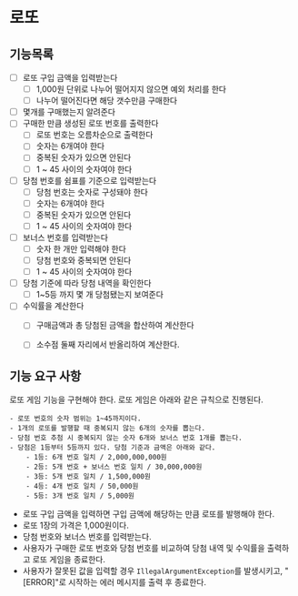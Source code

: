 # 로또

## 기능목록
- [ ] 로또 구입 금액을 입력받는다
  - [ ] 1,000원 단위로 나누어 떨어지지 않으면 예외 처리를 한다
  - [ ] 나누어 떨어진다면 해당 갯수만큼 구매한다
- [ ] 몇개를 구매했는지 알려준다
- [ ] 구매한 만큼 생성된 로또 번호를 출력한다
  - [ ] 로또 번호는 오름차순으로 출력한다
  - [ ] 숫자는 6개여야 한다
  - [ ] 중복된 숫자가 있으면 안된다
  - [ ] 1 ~ 45 사이의 숫자여야 한다
- [ ] 당첨 번호를 쉼표를 기준으로 입력받는다
  - [ ] 당첨 번호는 숫자로 구성돼야 한다
  - [ ] 숫자는 6개여야 한다
  - [ ] 중복된 숫자가 있으면 안된다
  - [ ] 1 ~ 45 사이의 숫자여야 한다
- [ ] 보너스 번호를 입력받는다
  - [ ] 숫자 한 개만 입력해야 한다
  - [ ] 당첨 번호와 중복되면 안된다
  - [ ] 1 ~ 45 사이의 숫자여야 한다
- [ ] 당첨 기준에 따라 당첨 내역을 확인한다
  - [ ] 1~5등 까지 몇 개 당첨됐는지 보여준다
- [ ] 수익률을 계산한다
  - [ ] 구매금액과 총 당첨된 금액을 합산하여 계산한다
  - [ ] 소수점 둘째 자리에서 반올리하여 계산한다.


## 기능 요구 사항


로또 게임 기능을 구현해야 한다. 로또 게임은 아래와 같은 규칙으로 진행된다.

```
- 로또 번호의 숫자 범위는 1~45까지이다.
- 1개의 로또를 발행할 때 중복되지 않는 6개의 숫자를 뽑는다.
- 당첨 번호 추첨 시 중복되지 않는 숫자 6개와 보너스 번호 1개를 뽑는다.
- 당첨은 1등부터 5등까지 있다. 당첨 기준과 금액은 아래와 같다.
    - 1등: 6개 번호 일치 / 2,000,000,000원
    - 2등: 5개 번호 + 보너스 번호 일치 / 30,000,000원
    - 3등: 5개 번호 일치 / 1,500,000원
    - 4등: 4개 번호 일치 / 50,000원
    - 5등: 3개 번호 일치 / 5,000원
```

- 로또 구입 금액을 입력하면 구입 금액에 해당하는 만큼 로또를 발행해야 한다.
- 로또 1장의 가격은 1,000원이다.
- 당첨 번호와 보너스 번호를 입력받는다.
- 사용자가 구매한 로또 번호와 당첨 번호를 비교하여 당첨 내역 및 수익률을 출력하고 로또 게임을 종료한다.
- 사용자가 잘못된 값을 입력할 경우 `IllegalArgumentException`를 발생시키고, "[ERROR]"로 시작하는 에러 메시지를 출력 후 종료한다.
